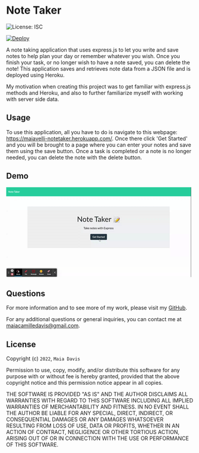 # Note Taker
![License: ISC](https://img.shields.io/badge/License-ISC-blue.svg)

[![Deploy](https://www.herokucdn.com/deploy/button.svg)](https://maiavelli-notetaker.herokuapp.com/)

A note taking application that uses express.js to let you write and save notes to help plan your day or remember whatever you wish. Once you finish your task, or no longer wish to have a note saved, you can delete the note! This application saves and retrieves note data from a JSON file and is deployed using Heroku.

My motivation when creating this project was to get familiar with express.js methods and Heroku, and also to further familiarize myself with working with server side data. 

## Usage 
To use this application, all you have to do is navigate to this webpage: https://maiavelli-notetaker.herokuapp.com/. Once there click 'Get Started' and you will be brought to a page where you can enter your notes and save them using the save button. Once a task is completed or a note is no longer needed, you can delete the note with the delete button.

## Demo
![demo-vid](./Assets/notetaker.gif)

## Questions
For more information and to see more of my work, please visit my [GitHub](https://github.com/maiavelli/).

For any additional questions or general inquiries, you can contact me at maiacamilledavis@gmail.com.

## License
Copyright (c) `2022`, `Maia Davis`

Permission to use, copy, modify, and/or distribute this software for any purpose with or without fee is hereby granted, provided that the above copyright notice and this permission notice appear in all copies.

THE SOFTWARE IS PROVIDED "AS IS" AND THE AUTHOR DISCLAIMS ALL WARRANTIES WITH REGARD TO THIS SOFTWARE INCLUDING ALL IMPLIED WARRANTIES OF MERCHANTABILITY AND FITNESS. IN NO EVENT SHALL THE AUTHOR BE LIABLE FOR ANY SPECIAL, DIRECT, INDIRECT, OR CONSEQUENTIAL DAMAGES OR ANY DAMAGES WHATSOEVER RESULTING FROM LOSS OF USE, DATA OR PROFITS, WHETHER IN AN ACTION OF CONTRACT, NEGLIGENCE OR OTHER TORTIOUS ACTION, ARISING OUT OF OR IN CONNECTION WITH THE USE OR PERFORMANCE OF THIS SOFTWARE.
